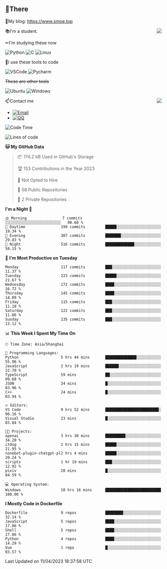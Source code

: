 
## 👏There

📰My blog: https://www.smoe.top

<img align="right" src="https://github-readme-stats.vercel.app/api/top-langs/?username=AkashiCoin"/>


📚I'm a student.

✏I'm studying these now

![Python](https://img.shields.io/badge/-Python-blue?style=flat-square&logo=Python&logoColor=fff)
![C](https://img.shields.io/badge/-C-585858?style=flat-square&logo=C&logoColor=fff)
![Linux](https://img.shields.io/badge/-Linux-black?style=flat-square&logo=Linux&logoColor=fff)

🔨I use these tools to code

![VSCode](https://img.shields.io/badge/-VSCode-blue?style=flat-square&logo=visualstudiocode&logoColor=fff)
![Pycharm](https://img.shields.io/badge/-Pycharm-green?style=flat-square&logo=pycharm&logoColor=fff)

 ~~These are other tools~~

![Ubuntu](https://img.shields.io/badge/-Ubuntu-orange?style=flat-square&logo=Ubuntu&logoColor=fff)
![Windows](https://img.shields.io/badge/-Windows-blue?style=flat-square&logo=Windows&logoColor=fff)

<img align="right" src="https://github-readme-stats.vercel.app/api?username=AkashiCoin" />


📫Contact me

* [![Email](https://img.shields.io/badge/Email-l1040186796@gmail.com-1?style=social&logoColor=fff)](mailto:l1040186796@gmail.com)
* [![QQ](https://img.shields.io/badge/QQ-1040186796-1?style=social&logoColor=fff)](tencent://AddContact/?fromId=45&fromSubId=1&subcmd=all&uin=1040186796&website=www.oicqzone.com)

<!--START_SECTION:waka-->
![Code Time](http://img.shields.io/badge/Code%20Time-696%20hrs%206%20mins-blue)

![Lines of code](https://img.shields.io/badge/From%20Hello%20World%20I%27ve%20Written-239.7%20thousand%20lines%20of%20code-blue)

**🐱 My GitHub Data** 

> 📦 174.2 kB Used in GitHub's Storage 
 > 
> 🏆 153 Contributions in the Year 2023
 > 
> 🚫 Not Opted to Hire
 > 
> 📜 58 Public Repositories 
 > 
> 🔑 2 Private Repositories 
 > 
**I'm a Night 🦉** 

```text
🌞 Morning                7 commits           ░░░░░░░░░░░░░░░░░░░░░░░░░   00.68 % 
🌆 Daytime                199 commits         █████░░░░░░░░░░░░░░░░░░░░   19.34 % 
🌃 Evening                307 commits         ███████░░░░░░░░░░░░░░░░░░   29.83 % 
🌙 Night                  516 commits         █████████████░░░░░░░░░░░░   50.15 % 
```
📅 **I'm Most Productive on Tuesday** 

```text
Monday                   117 commits         ███░░░░░░░░░░░░░░░░░░░░░░   11.37 % 
Tuesday                  223 commits         █████░░░░░░░░░░░░░░░░░░░░   21.67 % 
Wednesday                172 commits         ████░░░░░░░░░░░░░░░░░░░░░   16.72 % 
Thursday                 145 commits         ████░░░░░░░░░░░░░░░░░░░░░   14.09 % 
Friday                   115 commits         ███░░░░░░░░░░░░░░░░░░░░░░   11.18 % 
Saturday                 122 commits         ███░░░░░░░░░░░░░░░░░░░░░░   11.86 % 
Sunday                   135 commits         ███░░░░░░░░░░░░░░░░░░░░░░   13.12 % 
```


📊 **This Week I Spent My Time On** 

```text
🕑︎ Time Zone: Asia/Shanghai

💬 Programming Languages: 
Python                   5 hrs 44 mins       ██████████████░░░░░░░░░░░   55.96 % 
JavaScript               2 hrs 19 mins       ██████░░░░░░░░░░░░░░░░░░░   22.70 % 
TypeScript               59 mins             ██░░░░░░░░░░░░░░░░░░░░░░░   09.68 % 
JSON                     24 mins             █░░░░░░░░░░░░░░░░░░░░░░░░   03.96 % 
C++                      24 mins             █░░░░░░░░░░░░░░░░░░░░░░░░   03.94 % 

🔥 Editors: 
VS Code                  9 hrs 52 mins       ████████████████████████░   96.16 % 
Visual Studio            23 mins             █░░░░░░░░░░░░░░░░░░░░░░░░   03.84 % 

🐱‍💻 Projects: 
openai                   3 hrs 30 mins       █████████░░░░░░░░░░░░░░░░   34.20 % 
itdog                    2 hrs 15 mins       █████░░░░░░░░░░░░░░░░░░░░   21.95 % 
nonebot-plugin-chatgpt-pl2 hrs 4 mins        █████░░░░░░░░░░░░░░░░░░░░   20.24 % 
scripts                  1 hr 19 mins        ███░░░░░░░░░░░░░░░░░░░░░░   12.92 % 
pixiv                    28 mins             █░░░░░░░░░░░░░░░░░░░░░░░░   04.59 % 

💻 Operating System: 
Windows                  10 hrs 16 mins      █████████████████████████   100.00 % 
```

**I Mostly Code in Dockerfile** 

```text
Dockerfile               9 repos             ████████░░░░░░░░░░░░░░░░░   32.14 % 
JavaScript               5 repos             ████░░░░░░░░░░░░░░░░░░░░░   17.86 % 
Shell                    5 repos             ████░░░░░░░░░░░░░░░░░░░░░   17.86 % 
Python                   4 repos             ████░░░░░░░░░░░░░░░░░░░░░   14.29 % 
Vue                      1 repo              █░░░░░░░░░░░░░░░░░░░░░░░░   03.57 % 
```




 Last Updated on 11/04/2023 18:37:58 UTC
<!--END_SECTION:waka-->
